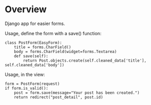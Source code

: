 Overview
====================

Django app for easier forms.

Usage, define the form with a save() function:

    class PostForm(EasyForm):
        title = forms.CharField()
        body = forms.CharField(widget=forms.Textarea)
        def save(self):
            return Post.objects.create(self.cleaned_data['title'], self.cleaned_data['body'])

Usage, in the view:

    form = PostForm(request)
    if form.is_valid():
        post = form.save(message="Your post has been created.")
        return redirect("post_detail", post.id)